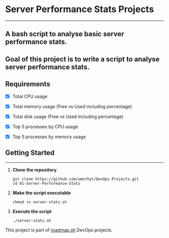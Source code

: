 # Server Performance Stats Projects
---
A bash script to analyse basic server performance stats.  
---
Goal of this project is to write a script to analyse server performance stats.
---
## Requirements
- [x] Total CPU usage
- [x] Total memory usage (Free vs Used including percentage)
- [x] Total disk usage (Free vs Used including percentage)
- [x] Top 5 processes by CPU usage
- [x] Top 5 processes by memory usage



## Getting Started
---
1. **Clone the repository**
    ```
    git clone https://github.com/umnrhyt/DevOps-Projects.git
    cd 01-Server-Performance-Stats
    ```

2. **Make the script executable**
    ```
    chmod +x server-stats.sh
    ```
3. **Execute the script**  
    ```
    ./server-stats.sh
    ```
This project is part of [roadmap.sh](https://roadmap.sh/projects/server-stats) DevOps projects.
